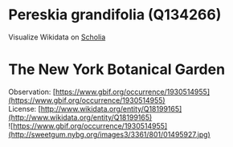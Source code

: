 
Pereskia grandifolia (Q134266)
==============================
  
Visualize Wikidata on [Scholia](https://scholia.toolforge.org/taxon/Q134266)
# The New York Botanical Garden
  
Observation: [https://www.gbif.org/occurrence/1930514955](https://www.gbif.org/occurrence/1930514955)  
License: [http://www.wikidata.org/entity/Q18199165](http://www.wikidata.org/entity/Q18199165)  
![https://www.gbif.org/occurrence/1930514955](http://sweetgum.nybg.org/images3/3361/801/01495927.jpg)